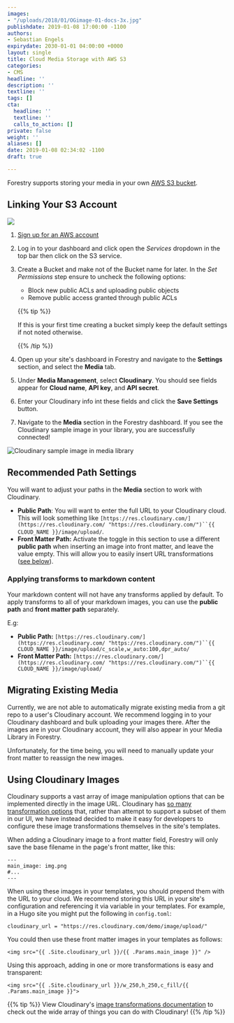 ```yaml
---
images:
- "/uploads/2018/01/OGimage-01-docs-3x.jpg"
publishdate: 2019-01-08 17:00:00 -1100
authors:
- Sebastian Engels
expirydate: 2030-01-01 04:00:00 +0000
layout: single
title: Cloud Media Storage with AWS S3
categories:
- CMS
headline: ''
description: ''
textline: ''
tags: []
cta:
  headline: ''
  textline: ''
  calls_to_action: []
private: false
weight: ''
aliases: []
date: 2019-01-08 02:34:02 -1100
draft: true

---
```

Forestry supports storing your media in your own [AWS S3 bucket](https://docs.aws.amazon.com/AmazonS3/latest/dev/UsingBucket.html).

## Linking Your S3 Account

![](/uploads/2019/01/s3-settings.png)

1. [Sign up for an AWS account](https://portal.aws.amazon.com/billing/signup#/start)
2. Log in to your dashboard and click open the _Services_ dropdown in the top bar then click on the S3 service.
3. Create a Bucket and make not of the Bucket name for later. In the _Set Permissions_ step ensure to uncheck the following options:
   * Block new public ACLs and uploading public objects
   * Remove public access granted through public ACLs

   {{% tip %}}

   If this is your first time creating a bucket simply keep the default settings if not noted otherwise.

   {{% /tip %}}
4. Open up your site's dashboard in Forestry and navigate to the **Settings** section, and select the **Media** tab.
5. Under **Media Management**, select **Cloudinary**. You should see fields appear for **Cloud name**, **API key**, and **API secret**.
6. Enter your Cloudinary info int these fields and click the **Save Settings** button.
7. Navigate to the **Media** section in the Forestry dashboard. If you see the Cloudinary sample image in your library, you are successfully connected!

![Cloudinary sample image in media library](/uploads/2018/05/media-library-cloudinary.png)

## Recommended Path Settings

You will want to adjust your paths in the **Media** section to work with Cloudinary.

* **Public Path**: You will want to enter the full URL to your Cloudinary cloud. This will look something like `[https://res.cloudinary.com/](https://res.cloudinary.com/ "https://res.cloudinary.com/")``{{ CLOUD_NAME }}/image/upload/`.
* **Front Matter Path:** Activate the toggle in this section to use a different **public path** when inserting an image into front matter, and leave the value empty. This will allow you to easily insert URL transformations ([see below](#using-cloudinary-images)).

### Applying transforms to markdown content

Your markdown content will not have any transforms applied by default. To apply transforms to all of your markdown images, you can use the **public path** and **front matter path** separately.

E.g:

* **Public Path:** `[https://res.cloudinary.com/](https://res.cloudinary.com/ "https://res.cloudinary.com/")``{{ CLOUD_NAME }}/image/upload/c_scale,w_auto:100,dpr_auto/`
* **Front Matter Path:** `[https://res.cloudinary.com/](https://res.cloudinary.com/ "https://res.cloudinary.com/")``{{ CLOUD_NAME }}/image/upload/`

## Migrating Existing Media

Currently, we are not able to automatically migrate existing media from a git repo to a user's Cloudinary account. We recommend logging in to your Cloudinary dashboard and bulk uploading your images there. After the images are in your Cloudinary account, they will also appear in your Media Library in Forestry.

Unfortunately, for the time being, you will need to manually update your front matter to reassign the new images.

## Using Cloudinary Images

Cloudinary supports a vast array of image manipulation options that can be implemented directly in the image URL. Cloudinary has [so many transformation options](https://cloudinary.com/documentation/image_transformations) that, rather than attempt to support a subset of them in our UI, we have instead decided to make it easy for developers to configure these image transformations themselves in the site's templates.

When adding a Cloudinary image to a front matter field, Forestry will only save the base filename in the page's front matter, like this:

    ---
    main_image: img.png
    #...
    ---

When using these images in your templates, you should prepend them with the URL to your cloud. We recommend storing this URL in your site's configuration and referencing it via variable in your templates. For example, in a Hugo site you might put the following in `config.toml`:

    cloudinary_url = "https://res.cloudinary.com/demo/image/upload/"

You could then use these front matter images in your templates as follows:

    <img src="{{ .Site.cloudinary_url }}/{{ .Params.main_image }}" />

Using this approach, adding in one or more transformations is easy and transparent:

    <img src="{{ .Site.cloudinary_url }}/w_250,h_250,c_fill/{{ .Params.main_image }}">

{{% tip %}} View Cloudinary's [image transformations documentation](https://cloudinary.com/documentation/image_transformations) to check out the wide array of things you can do with Cloudinary! {{% /tip %}}